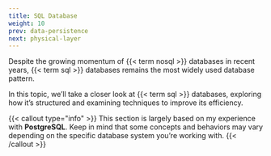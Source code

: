 ```yaml
---
title: SQL Database
weight: 10
prev: data-persistence
next: physical-layer
---
```


Despite the growing momentum of {{< term nosql >}} databases in recent years,
{{< term sql >}} databases remains the most widely used database pattern.

In this topic,
we’ll take a closer look at {{< term sql >}} databases,
exploring how it’s structured and examining techniques to improve its efficiency.

{{< callout type="info" >}}
This section is largely based on my experience with **PostgreSQL**.
Keep in mind that some concepts and behaviors may vary depending on the specific database system you’re working with.
{{< /callout >}}
